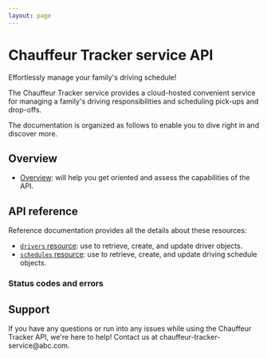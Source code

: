 ```yaml
---
layout: page
---
```


# Chauffeur Tracker service API

Effortlessly manage your family's driving schedule!

The Chauffeur Tracker service provides a cloud-hosted convenient service for managing a family's driving responsibilities and scheduling pick-ups and drop-offs.

The documentation is organized as follows to enable you to dive right in and discover more.

## Overview

* [Overview](get-started/overview.md): will help you get oriented and assess the capabilities of the API.

## API reference

Reference documentation provides all the details about these resources:

* [`drivers` resource](reference/drivers.md): use to retrieve, create, and update driver objects.
* [`schedules` resource](reference/schedules.md): use to retrieve, create, and update driving schedule objects.

### Status codes and errors

## Support

If you have any questions or run into any issues while using the Chauffeur Tracker API, we're here to help!
Contact us at chauffeur-tracker-service\@abc.com.
